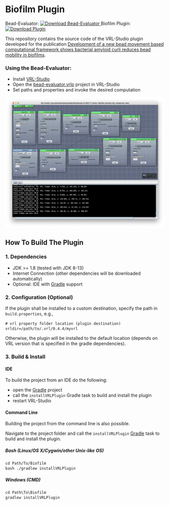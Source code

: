 # Biofilm Plugin

Bead-Evaluator: [ ![Download Bead-Evaluator](https://api.bintray.com/packages/miho/VRL/VRL-Biofilm-Plugin/images/download.svg) ](https://bintray.com/miho/VRL/download_file?file_path=edu%2Fgcsc%2Fvrl%2Fbiofilm%2Fvrl-biofilm-plugin%2F1.0%2Fvrl-projects%2Fbead-evaluator.vrlp) Biofilm Plugin:   [ ![Download Plugin](https://api.bintray.com/packages/miho/VRL/VRL-Biofilm-Plugin/images/download.svg) ](https://bintray.com/miho/VRL/VRL-Biofilm-Plugin/_latestVersion)

This repository contains the source code of the VRL-Studio plugin developed for the publication [Development of a new bead movement based computational framework shows bacterial amyloid curli reduces bead mobility in biofilms](https://jb.asm.org/content/early/2020/06/23/JB.00253-20/article-info).

### Using the Bead-Evaluator:

- Install [VRL-Studio](https://vrl-studio.mihosoft.eu)
- Open the [bead-evaluator.vrlp](https://bintray.com/miho/VRL/download_file?file_path=edu%2Fgcsc%2Fvrl%2Fbiofilm%2Fvrl-biofilm-plugin%2F1.0%2Fvrl-projects%2Fbead-evaluator.vrlp) project in VRL-Studio
- Set paths and properties and invoke the desired computation


![Screenshot](https://github.com/NeuroBox3D/Biofilm/blob/gh-pages/help/resources/img/bead-evaluator-1.0.png)



## How To Build The Plugin

### 1. Dependencies

- JDK >= 1.8 (tested with JDK 8-13)
- Internet Connection (other dependencies will be downloaded automatically)
- Optional: IDE with [Gradle](http://www.gradle.org/) support


### 2. Configuration (Optional)

If the plugin shall be installed to a custom destination, specify the path in `build.properties`, e.g.,
    
    # vrl property folder location (plugin destination)
    vrldir=/path/to/.vrl/0.4.4/myvrl
    
Otherwise, the plugin will be installed to the default location (depends on VRL version that is specified in the gradle dependencies).

### 3. Build & Install

#### IDE

To build the project from an IDE do the following:

- open the  [Gradle](http://www.gradle.org/) project
- call the `installVRLPlugin` Gradle task to build and install the plugin
- restart VRL-Studio

#### Command Line

Building the project from the command line is also possible.

Navigate to the project folder and call the `installVRLPlugin` [Gradle](http://www.gradle.org/)
task to build and install the plugin.

##### Bash (Linux/OS X/Cygwin/other Unix-like OS)

    cd Path/To/Biofilm
    bash ./gradlew installVRLPlugin
    
##### Windows (CMD)

    cd Path\To\Biofilm
    gradlew installVRLPlugin

